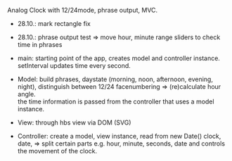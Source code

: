 Analog Clock with 12/24mode, phrase output, MVC.

+ 28.10.: mark rectangle fix 
+ 28.10.: phrase output test => move hour, minute range sliders to check time in phrases




+ main: starting point of the app, creates model and controller instance. setInterval updates time every second.
+ Model:  build phrases, daystate (morning, noon, afternoon, evening, night), distinguish between 12/24 facenumbering => (re)calculate hour angle.  
  the time information is passed from the controller that uses a model instance. 
+ View: through hbs view via DOM (SVG)
+ Controller: create a model, view instance, read from new Date() clock, date, => split certain parts e.g. hour, minute, seconds, date and controls the movement of the clock.
 
